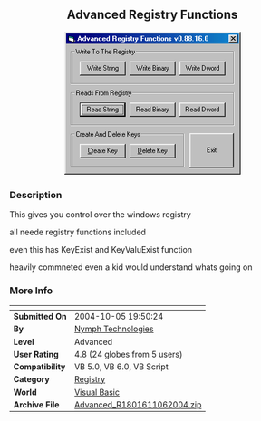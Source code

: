 ﻿<div align="center">

## Advanced Registry Functions

<img src="PIC2004106342233475.gif">
</div>

### Description

This gives you control over the windows registry

all neede registry functions included

even this has KeyExist and KeyValuExist function

heavily commneted even a kid would understand whats going on
 
### More Info
 


<span>             |<span>
---                |---
**Submitted On**   |2004-10-05 19:50:24
**By**             |[Nymph Technologies](https://github.com/Planet-Source-Code/PSCIndex/blob/master/ByAuthor/nymph-technologies.md)
**Level**          |Advanced
**User Rating**    |4.8 (24 globes from 5 users)
**Compatibility**  |VB 5\.0, VB 6\.0, VB Script
**Category**       |[Registry](https://github.com/Planet-Source-Code/PSCIndex/blob/master/ByCategory/registry__1-36.md)
**World**          |[Visual Basic](https://github.com/Planet-Source-Code/PSCIndex/blob/master/ByWorld/visual-basic.md)
**Archive File**   |[Advanced\_R1801611062004\.zip](https://github.com/Planet-Source-Code/nymph-technologies-advanced-registry-functions__1-56557/archive/master.zip)








